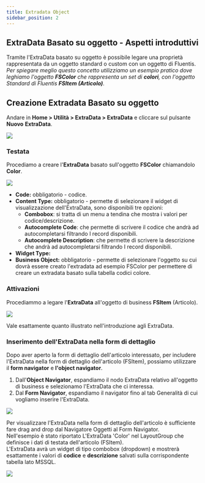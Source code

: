 ```yaml
---
title: Extradata Object
sidebar_position: 2
---
```


## ExtraData Basato su oggetto - Aspetti introduttivi

Tramite l'ExtraData basato su oggetto è possibile legare una proprietà rappresentata da un oggetto standard o custom con un oggetto di Fluentis.   
*Per spiegare meglio questo concetto utilizziamo un esempio pratico dove leghiamo l'oggetto **FSColor** che rappresenta un set di **colori**, con l'oggetto Standard di Fluentis **FSItem (Articolo)***.  


## Creazione Extradata Basato su oggetto 
Andare in **Home > Utilità > ExtraData > ExtraData** e cliccare sul pulsante **Nuovo** **ExtraData**.

![](/img/en-US/extradata/20250313151835.png)

### Testata

Procediamo a creare l'**ExtraData** basato sull'oggetto **FSColor** chiamandolo **Color**.

![](/img/en-US/extradata/20250313165106.png)

* **Code:** obbligatorio - codice.
* **Content Type:** obbligatorio - permette di selezionare il widget di visualizzazione dell'ExtraData, sono disponibili tre opzioni:
  * **Combobox**: si tratta di un menu a tendina che mostra i valori per codice/descrizione.
  * **Autocomplete Code**: che permette di scrivere il codice che andrà ad autocompletarsi filtrando I record disponibili.​
  * **Autocomplete Description**: che permette di scrivere la descrizione che andrà ad autocompletarsi filtrando I record disponibili.
* **Widget Type:**
* **Business Object:** obbligatorio - permette di selezionare l'oggetto su cui dovrà essere creato l'extradata ad esempio FSColor per permettere di creare un extradata basato sulla tabella codici colore. 

### Attivazioni

Procediammo a legare l'**ExtraData** all'oggetto di business **FSItem** (Articolo).  

![](/img/en-US/extradata/20250313170414.png)

Vale esattamente quanto illustrato nell'introduzione agli ExtraData.  

### Inserimento dell'ExtraData nella form di dettaglio

Dopo aver aperto la form di dettaglio dell'articolo interessato, per includere l'ExtraData nella form di dettaglio dell'articolo (FSItem), possiamo utilizzare il **form navigator** e **l'object navigator**.  
1. Dall'**Object Navigator**, espandiamo il nodo ExtraData relativo all'oggetto di business e selezionamo l'ExtraData che ci interessa.
2. Dal **Form Navigator**, espandiamo il navigator fino al tab Generalità di cui vogliamo inserire l'ExtraData.  

![](/img/en-US/extradata/20250313172149.png)

Per visualizzare l'ExtraData nella form di dettaglio dell'articolo è sufficiente fare drag and drop dal Navigatore Oggetti al Form Navigator.  
Nell'esempio è stato riportato L'ExtraData 'Color' nel LayoutGroup che definisce i dati di testata dell'articolo (FSItem).   
L'ExtraData avrà un widget di tipo combobox (dropdown) e mostrerà esattamente i valori di **codice** e **descrizione** salvati sulla corrispondente tabella lato MSSQL.

![](/img/en-US/extradata/20250313172543.png)  


